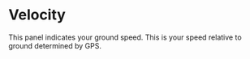 # Velocity #

This panel indicates your ground speed.
This is your speed relative to ground determined by GPS.
